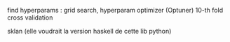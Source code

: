 find hyperparams : grid search, hyperparam optimizer (Optuner)
10-th fold cross validation

sklan (elle voudrait la version haskell de cette lib python)